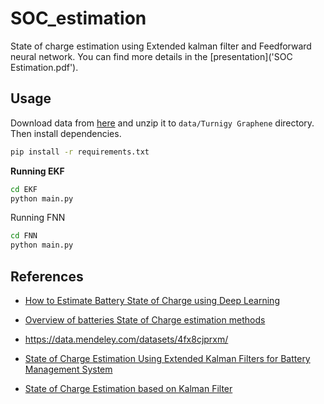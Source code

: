 # SOC_estimation

State of charge estimation using Extended kalman filter and Feedforward neural network. You can find more details in the [presentation]('SOC Estimation.pdf').

## Usage

Download data from [here](https://data.mendeley.com/datasets/4fx8cjprxm/1) and unzip it to `data/Turnigy Graphene` directory. Then install dependencies.

```bash
pip install -r requirements.txt
```

**Running EKF**

```bash
cd EKF
python main.py
```

Running FNN

```bash
cd FNN
python main.py
```

## References

- [How to Estimate Battery State of Charge using Deep Learning](https://www.youtube.com/playlist?list=PLn8PRpmsu08qEaoBNHa16bPASDDKNBQI0)

- [Overview of batteries State of Charge estimation methods](https://www.sciencedirect.com/science/article/pii/S2352146519301905/pdf?md5=e1eaca1e8655197f259bcf88b4e9e47f&pid=1-s2.0-S2352146519301905-main.pdf)

- https://data.mendeley.com/datasets/4fx8cjprxm/

- [State of Charge Estimation Using Extended Kalman Filters for Battery Management System](https://energy.stanford.edu/sites/g/files/sbiybj9971/f/taborelli_onori_ievc.pdf)

- [State of Charge Estimation based on Kalman Filter](https://in.mathworks.com/matlabcentral/fileexchange/90381-state-of-charge-estimation-function-based-on-kalman-filter)